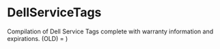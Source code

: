 # DellServiceTags
Compilation of Dell Service Tags complete with warranty information and expirations.  (OLD) = )
